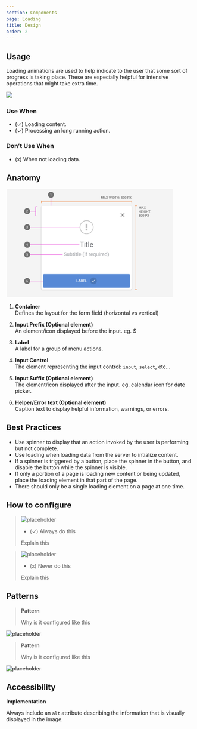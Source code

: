 ```yaml
---
section: Components
page: Loading
title: Design
order: 2
---
```


## Usage

<novo-grid columns="2" align="start" gap="2rem">
<div>

Loading animations are used to help indicate to the user that some sort of progress is taking place. These are especially helpful for intensive operations that might take extra time.

</div>

<img src="https://via.placeholder.com/350x250"/>

<div>

### Use When

- (✓) Loading content.
- (✓) Processing an long running action.

</div>
<div>

### Don′t Use When

- (x) When not loading data.

</div>
</novo-grid>

## Anatomy

<novo-grid columns="2" align="start" gap="2rem">

<img src="assets/images/ModalAnatomy.png" width="450">

<div>

1. **Container**<br>
   Defines the layout for the form field (horizontal vs vertical)

1. **Input Prefix (Optional element)**<br>
   An element/icon displayed before the input. eg. \$

1. **Label**<br>
   A label for a group of menu actions.

1. **Input Control**<br>
   The element representing the input control: `input`, `select`, etc...

1. **Input Suffix (Optional element)**<br>
   The element/icon displayed after the input. eg. calendar icon for date picker.

1. **Helper/Error text (Optional element)**<br>
   Caption text to display helpful information, warnings, or errors.

</div>
</novo-grid>

## Best Practices

- Use spinner to display that an action invoked by the user is performing but not complete.
- Use loading when loading data from the server to intialize content.
- If a spinner is triggered by a button, place the spinner in the button, and disable the button while the spinner is visible.
- If only a portion of a page is loading new content or being updated, place the loading element in that part of the page.
- There should only be a single loading element on a page at one time.

## How to configure

<novo-grid columns="2" align="start" gap="2rem">

> ![placeholder](https://via.placeholder.com/350x250)
>
> - (✓) Always do this
>
> Explain this

> ![placeholder](https://via.placeholder.com/350x250)
>
> - (x) Never do this
>
> Explain this

</novo-grid>

## Patterns

<novo-grid columns="2" align="start" gap="2rem">

> **Pattern**
>
> Why is it configured like this

![placeholder](https://via.placeholder.com/350x250)

> **Pattern**
>
> Why is it configured like this

![placeholder](https://via.placeholder.com/350x250)

</novo-grid>

## Accessibility

**Implementation**

Always include an `alt` attribute describing the information that is visually displayed in the image.

